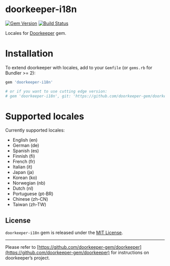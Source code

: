 # doorkeeper-i18n
[![Gem Version](https://badge.fury.io/rb/doorkeeper-i18n.svg)](http://badge.fury.io/rb/doorkeeper-i18n)
[![Build Status](https://travis-ci.org/doorkeeper-gem/doorkeeper-i18n.svg?branch=master)](https://travis-ci.org/doorkeeper-gem/doorkeeper-i18n)

Locales for [Doorkeeper](https://github.com/doorkeeper-gem/doorkeeper) gem.

# Installation

To extend doorkeeper with locales, add to your `Gemfile` (or `gems.rb` for Bundler >= 2):

```ruby
gem 'doorkeeper-i18n'

# or if you want to use cutting edge version:
# gem 'doorkeeper-i18n', git: 'https://github.com/doorkeeper-gem/doorkeeper-i18n.git'

```
# Supported locales

Currently supported locales:

* English (en)
* German (de)
* Spanish (es)
* Finnish (fi)
* French (fr)
* Italian (it)
* Japan (ja)
* Korean (ko)
* Norwegian (nb)
* Dutch (nl)
* Portuguese (pt-BR)
* Chinese (zh-CN)
* Taiwan (zh-TW)

## License

`doorkeeper-i18n` gem is released under the [MIT License](http://www.opensource.org/licenses/MIT).

---

Please refer to [https://github.com/doorkeeper-gem/doorkeeper](https://github.com/doorkeeper-gem/doorkeeper) for instructions on
doorkeeper’s project.
